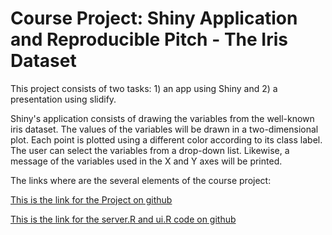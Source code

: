 # Course Project: Shiny Application and Reproducible Pitch - The Iris Dataset

This project consists of two tasks: 1) an app using Shiny and 2) a presentation using slidify.

Shiny's application consists of drawing the variables from the well-known iris dataset. The values of the variables will be drawn in a two-dimensional plot. Each point is plotted using a different color according to its class label. The user can select the variables from a drop-down list. Likewise, a message of the variables used in the X and Y axes will be printed.

The links where are the several elements of the course project: 

[This is the link for the Project on github](https://github.com/JAIR-VG/CourseProject-ShinyReproducible)

[This is the link for the server.R and ui.R code on github](https://github.com/JAIR-VG/CourseProject-ShinyReproducible/tree/main/myProjectDataPro)

